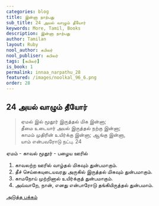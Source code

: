 ```yaml
---
categories: blog
title: இன்னா நாற்பது
sub_title: 24 அயல் வாழும் தீயோர்
keywords: More, Tamil, Books
description: இன்னா நாற்பது
author: Tamilan
layout: Ruby
nool_author: கபிலர்
nool_publiser: கபிலர்
tags: [கபிலர்]
is_book: 1
permalink: innaa_narpathu_28
featured: /images/noolkal_96_6.png
order: 28
---
```



## 24 அயல் வாழும் தீயோர்

> ஏமல் இல் மூதூர் இருத்தல் மிக இன்னா;  
>  தீமை உடையார் அயல் இருத்தல் நற்கு இன்னா;  
>  காமம் முதிரின் உயிர்க்கு இன்னா; ஆங்கு இன்னா,  
>  யாம் என்பவரோடு நட்பு. 24

ஏமம் - காவல் மூதூர் - பழைய ஊரில்

  1. காவலற்ற ஊரில் வாழ்தல் மிகவும் துன்பமாகும். 
  2. தீச் செய்கையுடையவரது அருகில் இருத்தல் மிகவும் துன்பமாகும். 
  3. காமநோய் முற்றினால் உயிர்க்குத் துன்பமாகும். 
  4. அவ்வாறே, நான், எனது என்பாரோடு தங்கியிருத்தல் துன்பமாம். 

[அடுத்த பக்கம்](innaa_narpathu_29)